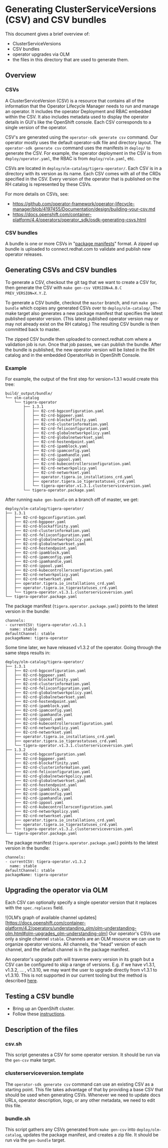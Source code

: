 # Generating ClusterServiceVersions (CSV) and CSV bundles

This document gives a brief overview of:
- ClusterServiceVersions
- CSV bundles
- operator upgrades via OLM
- the files in this directory that are used to generate them.

## Overview

### CSVs

A ClusterServiceVersion (CSV) is a resource that contains all of the information that the Operator Lifecycle Manager needs to run and manage an operator.
It includes the operator Deployment and RBAC embedded within the CSV. It also includes metadata used to display the operator details
in GUI's like the OpenShift console. Each CSV corresponds to a single version of the operator.

CSV's are generated using the `operator-sdk generate csv` command. Our operator mostly uses the default operator-sdk file and
directory layout. The `operator-sdk generate csv` command uses the manifests in `deploy/` to generate the CSV. For example,
the operator deployment in the CSV is from `deploy/operator.yaml`, the RBAC is from `deploy/role.yaml`, etc.

CSVs are located in `deploy/olm-catalog/tigera-operator/`. Each CSV is in a directory with its version as its name.
Each CSV comes with all of the CRDs specified in the CSV. Every version of the operator that is published on the RH catalog
is represented by these CSVs.

For more details on CSVs, see:
- https://github.com/operator-framework/operator-lifecycle-manager/blob/4197455/Documentation/design/building-your-csv.md
- https://docs.openshift.com/container-platform/4.4/operators/operator_sdk/osdk-generating-csvs.html

### CSV bundles

A bundle is one or more CSVs in "[package manifests](https://sdk.operatorframework.io/docs/olm-integration/generating-a-csv/#package-manifests-format)" format.
A zipped up bundle is uploaded to connect.redhat.com to validate and publish new operator releases.

## Generating CSVs and CSV bundles

To generate a CSV, checkout the git tag that we want to create a CSV for, then generate the CSV
with `make gen-csv VERSION=A.B.C PREV_VERSION=X.Y.Z`.

To generate a CSV bundle, checkout the `master` branch, and run `make gen-bundle`  which copies any generated CSVs
over to `deploy/olm-catalog/`. The make target also generates a new package manifest that specifies the latest published operator version.
(This latest published operator version may or may not already exist on the RH catalog.) The resulting CSV bundle is then committed back to master.

The zipped CSV bundle then uploaded to connect.redhat.com where a validation job is run. Once that job passes, we can publish the bundle.
After the bundle is published, the new operator version will be listed in the RH catalog and in the embedded OperatorHub in OpenShift Console.

### Example

For example, the output of the first step for version=1.3.1 would create this tree:

```
build/_output/bundle/
└── olm-catalog
    └── tigera-operator
        ├── 1.3.1
        │   ├── 02-crd-bgpconfiguration.yaml
        │   ├── 02-crd-bgppeer.yaml
        │   ├── 02-crd-blockaffinity.yaml
        │   ├── 02-crd-clusterinformation.yaml
        │   ├── 02-crd-felixconfiguration.yaml
        │   ├── 02-crd-globalnetworkpolicy.yaml
        │   ├── 02-crd-globalnetworkset.yaml
        │   ├── 02-crd-hostendpoint.yaml
        │   ├── 02-crd-ipamblock.yaml
        │   ├── 02-crd-ipamconfig.yaml
        │   ├── 02-crd-ipamhandle.yaml
        │   ├── 02-crd-ippool.yaml
        │   ├── 02-crd-kubecontrollersconfiguration.yaml
        │   ├── 02-crd-networkpolicy.yaml
        │   ├── 02-crd-networkset.yaml
        │   ├── operator.tigera.io_installations_crd.yaml
        │   ├── operator.tigera.io_tigerastatuses_crd.yaml
        │   └── tigera-operator.v1.3.1.clusterserviceversion.yaml
        └── tigera-operator.package.yaml
```

After running `make gen-bundle` on a branch off of master, we get:

```
deploy/olm-catalog/tigera-operator/
├── 1.3.1
│   ├── 02-crd-bgpconfiguration.yaml
│   ├── 02-crd-bgppeer.yaml
│   ├── 02-crd-blockaffinity.yaml
│   ├── 02-crd-clusterinformation.yaml
│   ├── 02-crd-felixconfiguration.yaml
│   ├── 02-crd-globalnetworkpolicy.yaml
│   ├── 02-crd-globalnetworkset.yaml
│   ├── 02-crd-hostendpoint.yaml
│   ├── 02-crd-ipamblock.yaml
│   ├── 02-crd-ipamconfig.yaml
│   ├── 02-crd-ipamhandle.yaml
│   ├── 02-crd-ippool.yaml
│   ├── 02-crd-kubecontrollersconfiguration.yaml
│   ├── 02-crd-networkpolicy.yaml
│   ├── 02-crd-networkset.yaml
│   ├── operator.tigera.io_installations_crd.yaml
│   ├── operator.tigera.io_tigerastatuses_crd.yaml
│   └── tigera-operator.v1.3.1.clusterserviceversion.yaml
└── tigera-operator.package.yaml
```

The package manifest (`tigera.operator.package.yaml`) points to the latest version in the bundle:

```
channels:
- currentCSV: tigera-operator.v1.3.1
  name: stable
defaultChannel: stable
packageName: tigera-operator
```

Some time later, we have released v1.3.2 of the operator. Going through the same steps results in:

```
deploy/olm-catalog/tigera-operator/
├── 1.3.1
│   ├── 02-crd-bgpconfiguration.yaml
│   ├── 02-crd-bgppeer.yaml
│   ├── 02-crd-blockaffinity.yaml
│   ├── 02-crd-clusterinformation.yaml
│   ├── 02-crd-felixconfiguration.yaml
│   ├── 02-crd-globalnetworkpolicy.yaml
│   ├── 02-crd-globalnetworkset.yaml
│   ├── 02-crd-hostendpoint.yaml
│   ├── 02-crd-ipamblock.yaml
│   ├── 02-crd-ipamconfig.yaml
│   ├── 02-crd-ipamhandle.yaml
│   ├── 02-crd-ippool.yaml
│   ├── 02-crd-kubecontrollersconfiguration.yaml
│   ├── 02-crd-networkpolicy.yaml
│   ├── 02-crd-networkset.yaml
│   ├── operator.tigera.io_installations_crd.yaml
│   ├── operator.tigera.io_tigerastatuses_crd.yaml
│   └── tigera-operator.v1.3.1.clusterserviceversion.yaml
├── 1.3.2
│   ├── 02-crd-bgpconfiguration.yaml
│   ├── 02-crd-bgppeer.yaml
│   ├── 02-crd-blockaffinity.yaml
│   ├── 02-crd-clusterinformation.yaml
│   ├── 02-crd-felixconfiguration.yaml
│   ├── 02-crd-globalnetworkpolicy.yaml
│   ├── 02-crd-globalnetworkset.yaml
│   ├── 02-crd-hostendpoint.yaml
│   ├── 02-crd-ipamblock.yaml
│   ├── 02-crd-ipamconfig.yaml
│   ├── 02-crd-ipamhandle.yaml
│   ├── 02-crd-ippool.yaml
│   ├── 02-crd-kubecontrollersconfiguration.yaml
│   ├── 02-crd-networkpolicy.yaml
│   ├── 02-crd-networkset.yaml
│   ├── operator.tigera.io_installations_crd.yaml
│   ├── operator.tigera.io_tigerastatuses_crd.yaml
│   └── tigera-operator.v1.3.2.clusterserviceversion.yaml
└── tigera-operator.package.yaml
```

The package manifest (`tigera.operator.package.yaml`) points to the latest version in the bundle:

```
channels:
- currentCSV: tigera-operator.v1.3.2
  name: stable
defaultChannel: stable
packageName: tigera-operator
```

## Upgrading the operator via OLM

Each CSV can optionally specify a single operator version that it replaces with the `spec.replaces` field.

![OLM’s graph of available channel updates][https://docs.openshift.com/container-platform/4.2/operators/understanding_olm/olm-understanding-olm.html#olm-upgrades_olm-understanding-olm]
Our operator's CSVs use only a single channel `stable`. Channels are an OLM resource we can use to organize
operator versions. All channels, the "head" version of each channel, and the default channel is in
the package manifest.

An operator's upgrade path will traverse every version in its graph but a CSV can be configured to skip
a range of versions. E.g. if we have v1.3.1, v1.3.2, ... , v1.3.10, we may want the user to upgrade directly
from v1.3.1 to v1.3.10. This is not supported in our current tooling but the method is described [here](https://docs.openshift.com/container-platform/4.2/operators/understanding_olm/olm-understanding-olm.html#olm-upgrades-skipping_olm-understanding-olm).

## Testing a CSV bundle

- Bring up an OpenShift cluster.
- Follow these [instructions](https://github.com/operator-framework/community-operators/blob/master/docs/testing-operators.md#testing-operator-deployment-on-openshift).

## Description of the files

### csv.sh

This script generates a CSV for some operator version. It should be run via the `gen-csv` make target.

### clusterserviceversion.template

The `operator-sdk generate csv` command can use an existing CSV as a starting point.
This file takes advantage of that by providing a base CSV that should be used when generating CSVs.
Whenever we need to update docs URLs, operator description, logo, or any other metadata, we need to edit this file.

### bundle.sh

This script gathers any CSVs generated from `make gen-csv` into `deploy/olm-catalog`, updates the package manifest,
and creates a zip file. It should be run via the `gen-bundle` target.

